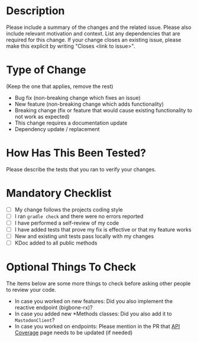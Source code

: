 # Description

Please include a summary of the changes and the related issue. Please also include relevant motivation and context. List any dependencies that are required for this change. If your change closes an existing issue, please make this explicit by writing "Closes &lt;link to issue&gt;".

# Type of Change

(Keep the one that applies, remove the rest)

- Bug fix (non-breaking change which fixes an issue)
- New feature (non-breaking change which adds functionality)
- Breaking change (fix or feature that would cause existing functionality to not work as expected)
- This change requires a documentation update
- Dependency update / replacement

# How Has This Been Tested?

Please describe the tests that you ran to verify your changes. 

# Mandatory Checklist

- [ ] My change follows the projects coding style
- [ ] I ran `gradle check` and there were no errors reported
- [ ] I have performed a self-review of my code
- [ ] I have added tests that prove my fix is effective or that my feature works
- [ ] New and existing unit tests pass locally with my changes
- [ ] KDoc added to all public methods

# Optional Things To Check

The items below are some more things to check before asking other people to review your code.

- In case you worked on new features: Did you also implement the reactive endpoint (bigbone-rx)?
- In case you added new *Methods classes: Did you also add it to `MastodonClient`?
- In case you worked on endpoints: Please mention in the PR that [API Coverage](https://github.com/andregasser/bigbone/wiki/Mastodon-API-Coverage) page needs to be updated (if needed)
